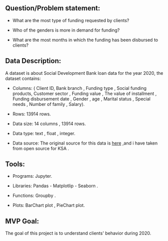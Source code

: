 ## Question/Problem statement:

* What are the most type of funding requested by clients?

* Who of the genders is more in demand for funding?

* What are the most months in which the funding has been disbursed to clients?




## Data Description: 

A dataset is about Social Development Bank loan data for the year 2020, the dataset contains:
	
* Columns: ( Client ID,  Bank branch , Funding type , Social funding products, Customer sector , Funding value , The value of installment , Funding disbursement date , Gender , age , Marital status , Special needs , Number of family , Salary).

* Rows: 13914 rows.

* Data size: 14 columns , 13914 rows.

* Data type: text , float , integer.

* Data source: The original source for this data is <a href="https://data.gov.sa/Data/ar/dataset/social-development-bank-loans-for-2020">here</a> ,and i have taken from open source for KSA .




## Tools:

* Programs:  Jupyter.

* Libraries:  Pandas - Matplotlip - Seaborn  .

* Functions: Groupby .


* Plots: BarChart plot , PieChart plot.



## MVP Goal:
The goal of this project is to understand clients' behavior during 2020.
